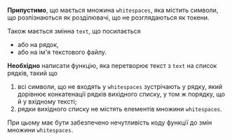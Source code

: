 **Припустимо**, що мається множина `whitespaces`, яка містить символи, що розпізнаються як
розділювачі, що не розглядаються як токени.

Також мається змінна `text`, що посилається

- або на рядок,
- або на ім'я текстового файлу.

**Необхідно** написати функцію, яка перетворює текст з `text` на список рядків, такий що

1. всі символи, що не входять у `whitespaces` зустрічають у рядку, який дорівнює
конкатенації рядків вихідного списку, у том ж порядку, що й у вхідному тексті;
1. рядки вихідного списку не містять елементів множини `whitespaces`.

При цьому має бути забезпечено нечутливість коду функції до змін множини `whitespaces`. 
